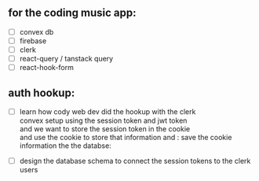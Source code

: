 ## for the coding music app:

-   [ ] convex db
-   [ ] firebase
-   [ ] clerk
-   [ ] react-query / tanstack query
-   [ ] react-hook-form

## auth hookup:

-   [ ] learn how cody web dev did the hookup with the clerk\
         convex setup using the session token and jwt token\
         and we want to store the session token in the cookie\
         and use the cookie to store that information and :
        save the cookie information the the databse:

-   [ ] design the database schema to connect the session tokens to the clerk users
